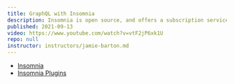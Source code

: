 ```yaml
---
title: GraphQL with Insomnia
description: Insomnia is open source, and offers a subscription service for teams to share and collaborate on designing APIs with Swagger, and share requests to APIs.
published: 2021-09-13
video: https://www.youtube.com/watch?v=vtF2jP6xk1U
repo: null
instructor: instructors/jamie-barton.md
---
```


- [Insomnia](https://insomnia.rest/)
- [Insomnia Plugins](https://insomnia.rest/plugins)
